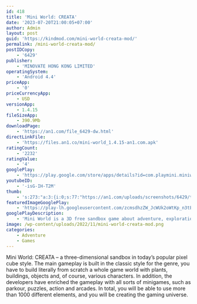 ```yaml
---
id: 418
title: 'Mini World: CREATA'
date: '2023-07-20T21:00:05+07:00'
author: Admin
layout: post
guid: 'https://kindmod.com/mini-world-creata-mod/'
permalink: /mini-world-creata-mod/
postIDCopy:
    - '6429'
publisher:
    - 'MINOVATE HONG KONG LIMITED'
operatingSystem:
    - 'Android 4.4'
priceApp:
    - '0'
priceCurrencyApp:
    - USD
versionApp:
    - 1.4.15
fileSizeApp:
    - 390.9Mb
downloadPage:
    - 'https://an1.com/file_6429-dw.html'
directLinkFile:
    - 'https://files.an1.co/mini-world_1.4.15-an1.com.apk'
ratingCount:
    - '2232'
ratingValue:
    - '4'
googlePlay:
    - 'https://play.google.com/store/apps/details?id=com.playmini.miniworld'
youtubeID:
    - '-isG-IH-T2M'
thumb:
    - 's:273:"a:3:{i:0;s:77:"https://an1.com/uploads/screenshots/6429/thumbs/mini-world-creata-464272.webp";i:1;s:77:"https://an1.com/uploads/screenshots/6429/thumbs/mini-world-creata-765707.webp";i:2;s:77:"https://an1.com/uploads/screenshots/6429/thumbs/mini-world-creata-131955.webp";}";'
featuredImageGooglePlay:
    - 'https://play-lh.googleusercontent.com/zcmsdhzZW_JcWUk2oWtKp_n3tEig9HouZtFTPVqa5Aa18dxNP1_lSwh6NIhJ3KYt6Tzt'
googlePlayDescription:
    - 'Mini World is a 3D free sandbox game about adventure, exploration, and creating your dream worlds. There is no grinding or leveling up. No IAP gate that locks features from free to play players. Everyone can enjoy the game’s full features with great freedomCollect resources, build tools and shelters to survive. Keep crafting and upgrading and you eventually will have a chance to challenge epic monsters in the Dungeon, alone or with friends.Players are given all the sources from the start. By placing or removing blocks, you can build a floating castle, a mechanism that harvest automatically or a map that plays music. Sky''s the limit.'
image: /wp-content/uploads/2022/11/mini-world-creata-mod.png
categories:
    - Adventure
    - Games
---
```


Mini World: CREATA – a three-dimensional sandbox in today’s popular pixel cube style. The main gameplay is built in the classic style for the genre, you have to build literally from scratch a whole game world with plants, buildings, objects and, of course, various characters. In addition, the developers have enriched the gameplay with all sorts of minigames, such as parkour, puzzles, action and arcades. In total, you will be able to use more than 1000 different elements, and you will be creating the gaming universe.